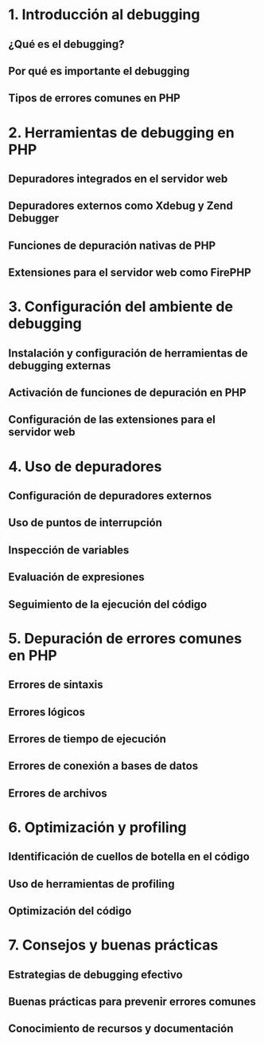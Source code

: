 # 1. Introducción al debugging
## ¿Qué es el debugging?
## Por qué es importante el debugging
## Tipos de errores comunes en PHP

# 2. Herramientas de debugging en PHP
## Depuradores integrados en el servidor web
## Depuradores externos como Xdebug y Zend Debugger
## Funciones de depuración nativas de PHP
## Extensiones para el servidor web como FirePHP

# 3. Configuración del ambiente de debugging
## Instalación y configuración de herramientas de debugging externas
## Activación de funciones de depuración en PHP
## Configuración de las extensiones para el servidor web

# 4. Uso de depuradores
## Configuración de depuradores externos
## Uso de puntos de interrupción
## Inspección de variables
## Evaluación de expresiones
## Seguimiento de la ejecución del código

# 5. Depuración de errores comunes en PHP
## Errores de sintaxis
## Errores lógicos
## Errores de tiempo de ejecución
## Errores de conexión a bases de datos
## Errores de archivos

# 6. Optimización y profiling
## Identificación de cuellos de botella en el código
## Uso de herramientas de profiling
## Optimización del código

# 7. Consejos y buenas prácticas
## Estrategias de debugging efectivo
## Buenas prácticas para prevenir errores comunes
## Conocimiento de recursos y documentación

